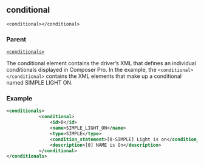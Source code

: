 ## conditional

`<conditional></conditional>`


### Parent

[`<conditionals>`][1]


The conditional element contains the driver’s XML that defines an individual conditionals displayed in Composer Pro. In the example, the `<conditional></conditional>` contains the XML elements that make up a conditional named SIMPLE LIGHT ON.


### Example

```xml
<conditionals>
			<conditional>
				<id>0</id>
				<name>SIMPLE_LIGHT_ON</name>
				<type>SIMPLE</type>
				<condition_statement>[0-SIMPLE] Light is on</condition_statement>
				<description>[0] NAME is On</description>
			</conditional>
</conditionals>
```



[1]:	https://verbose-telegram-5004f902.pages.github.io/#conditionals-xml-conditionals